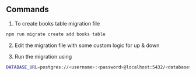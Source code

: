 ## Commands

1. To create books table migration file

```bash
npm run migrate create add books table
```

2. Edit the migration file with some custom logic for up & down

3. Run the migration using

```bash
DATABASE_URL=postgres://<username>:<password>@localhost:5432/<database> npm run migrate up
```
